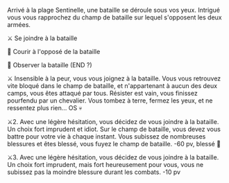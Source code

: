 Arrivé à la plage Sentinelle, une bataille se déroule sous vos yeux. Intrigué vous vous rapprochez du champ de bataille sur lequel s'opposent les deux armées.

⚔️ Se joindre à la bataille

🏃 Courir à l'opposé de la bataille

👀 Observer la bataille (END ?)

⚔️
Insensible à la peur, vous vous joignez à la bataille. Vous vous retrouvez vite bloqué dans le champ de bataille, et n'appartenant à aucun des deux camps, vous êtes attaqué par tous. Résister est vain, vous finissez pourfendu par un chevalier. Vous tombez à terre, fermez les yeux, et ne ressentez plus rien...
OS 💀

⚔️2.
Avec une légère hésitation, vous décidez de vous joindre à la bataille. Un choix fort imprudent et idiot. Sur le champ de bataille, vous devez vous battre pour votre vie à chaque instant. Vous subissez de nombreuses blessures et êtes blessé, vous fuyez le champ de bataille.
-60 pv, blessé 🤕

⚔️3.
Avec une légère hésitation, vous décidez de vous joindre à la bataille. Un choix fort imprudent, mais fort heureusement pour vous, vous ne subissez pas la moindre blessure durant les combats.
-10 pv
